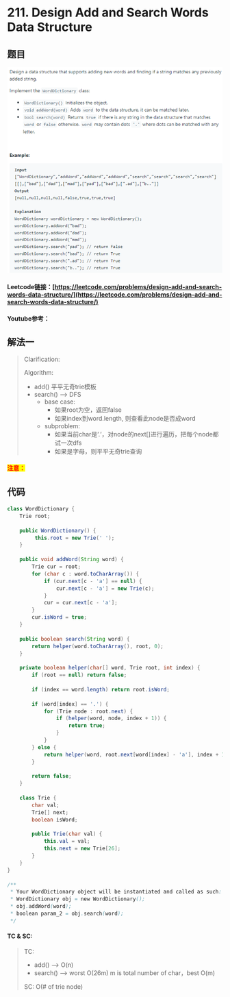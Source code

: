 # 211. Design Add and Search Words Data Structure

## 题目

![](<../../.gitbook/assets/image (34).png>)

#### Leetcode链接：[https://leetcode.com/problems/design-add-and-search-words-data-structure/](https://leetcode.com/problems/design-add-and-search-words-data-structure/)

#### Youtube参考：

## 解法一

> Clarification:&#x20;
>
> Algorithm:&#x20;
>
> * add() 平平无奇trie模板
> * search() --> DFS
>   * base case:
>     * 如果root为空，返回false
>     * 如果index到word.length, 则查看此node是否成word
>   * subproblem:&#x20;
>     * 如果当前char是‘.‘，对node的next\[]进行遍历，把每个node都试一次dfs
>     * 如果是字母，则平平无奇trie查询

#### <mark style="color:red;">注意：</mark>

## 代码

```java
class WordDictionary {
    Trie root;

    public WordDictionary() {
         this.root = new Trie(' ');
    }
    
    public void addWord(String word) {
        Trie cur = root;
        for (char c : word.toCharArray()) {
            if (cur.next[c - 'a'] == null) {
                cur.next[c - 'a'] = new Trie(c);
            }
            cur = cur.next[c - 'a'];
        }
        cur.isWord = true;
    }
    
    public boolean search(String word) {
        return helper(word.toCharArray(), root, 0);
    }
    
    private boolean helper(char[] word, Trie root, int index) {
        if (root == null) return false;
        
        if (index == word.length) return root.isWord;
        
        if (word[index] == '.') {
            for (Trie node : root.next) {
                if (helper(word, node, index + 1)) {
                    return true;
                }
            }
        } else {
            return helper(word, root.next[word[index] - 'a'], index + 1);
        }
        
        return false;
    }
    
    class Trie {
        char val;
        Trie[] next;
        boolean isWord;
        
        public Trie(char val) {
            this.val = val;
            this.next = new Trie[26];
        }
    }
}

/**
 * Your WordDictionary object will be instantiated and called as such:
 * WordDictionary obj = new WordDictionary();
 * obj.addWord(word);
 * boolean param_2 = obj.search(word);
 */
```

#### TC & SC:&#x20;

> TC:&#x20;
>
> * add() --> O(n)
> * search() --> worst O(26m) m is total number of char，best O(m)
>
> SC: O(# of trie node)
